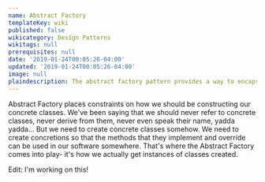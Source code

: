 ```yaml
---
name: Abstract Factory
templateKey: wiki
published: false
wikicategory: Design Patterns
wikitags: null
prerequisites: null
date: '2019-01-24T00:05:26-04:00'
updated: '2019-01-24T00:05:26-04:00'
image: null
plaindescription: The abstract factory pattern provides a way to encapsulate a group of individual factories that have a common theme without specifying their concrete classes.
---
```


Abstract Factory places constraints on how we should be constructing our concrete classes. We've been saying that we should never refer to concrete classes, never derive from them, never even speak their name, yadda yadda... But we need to create concrete classes somehow. We need to create concretions so that the methods that they implement and override can be used in our software somewhere. That's where the Abstract Factory comes into play- it's how we actually get instances of classes created.

Edit: I'm working on this!